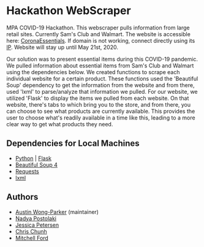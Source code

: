# Hackathon WebScraper
MPA COVID-19 Hackathon. This webscraper pulls information from large retail sites. Currently Sam's Club and Walmart. The website is accessible here: [CoronaEssentials](http://coronaessentials.info). If domain is not working, connect directly using its [IP](http://23.239.14.146). Website will stay up until May 21st, 2020.


Our solution was to present essential items during this COVID-19 pandemic. We pulled information about essential items from Sam's Club and Walmart using
the dependencies below. We created functions to scrape each individual website for a certain product. These functions used the 'Beautiful Soup' dependency
to get the information from the website and from there, used 'lxml' to parse/analyze that information we pulled. For our website, we utilized 'Flask'
to display the items we pulled from each website. On that website, there's tabs to which bring you to the store, and from there, you can choose to see
what products are currently available. This provides the user to choose what's readily available in a time like this, leading to a more clear way to
get what products they need.

## Dependencies for Local Machines
* [Python](https://www.python.org/) | [Flask](https://flask.palletsprojects.com/en/1.1.x/)
* [Beautiful Soup 4](https://www.crummy.com/software/BeautifulSoup/)
* [Requests](https://pypi.org/project/requests/)
* [lxml](https://lxml.de/)

## Authors
* [Austin Wong-Parker](https://github.com/AustinWongParker/) (maintainer)
* [Nadya Postolaki](https://github.com/ninjanadya/)
* [Jessica Petersen](https://github.com/jpetersen2/)
* [Chris Chunh](https://github.com/cchunh20/)
* [Mitchell Ford](https://github.com/MitchellTFord/)
